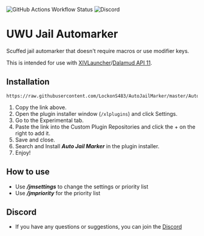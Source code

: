 ![GitHub Actions Workflow Status](https://img.shields.io/github/actions/workflow/status/LockonS483/AutoJailMarker/release.yml?style=for-the-badge&logo=Github)
![Discord](https://img.shields.io/discord/983154266069938306?style=for-the-badge&logo=Discord&logoColor=white&label=Discord)

# UWU Jail Automarker
Scuffed jail automarker that doesn't require macros or use modifier keys.

This is intended for use with [XIVLauncher](https://github.com/goatcorp/FFXIVQuickLauncher)/[Dalamud API 11](https://github.com/goatcorp/Dalamud).

## Installation
```
https://raw.githubusercontent.com/LockonS483/AutoJailMarker/master/AutoJailMarker/repo.json
```
1. Copy the link above.
2. Open the plugin installer window (`/xlplugins`) and click Settings.
3. Go to the Experimental tab.
4. Paste the link into the Custom Plugin Repositories and click the + on the right to add it.
5. Save and close.
6. Search and Install **_Auto Jail Marker_** in the plugin installer.
7. Enjoy!

## How to use
* Use **_/jmsettings_** to change the settings or priority list
* Use **_/jmpriority_** for the priority list

## Discord
* If you have any questions or suggestions, you can join the [Discord](https://discord.gg/4ejWrvgPum)
